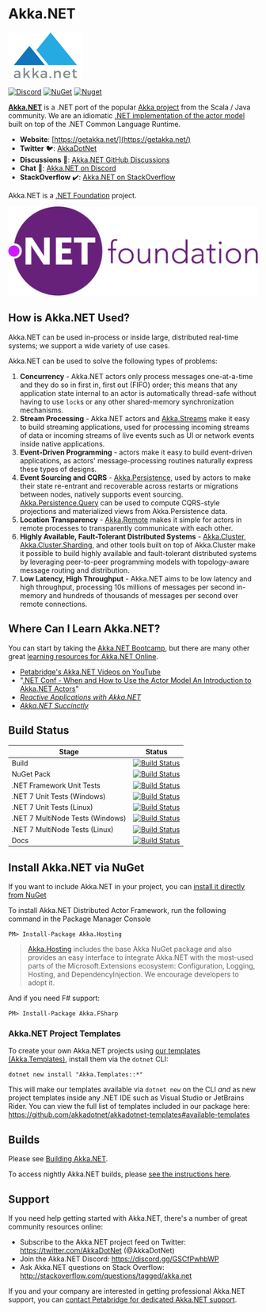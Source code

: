 # Akka.NET

![Akka.NET logo](https://raw.githubusercontent.com/akkadotnet/akka.net/dev/docs/shfb/icons/AkkaNetLogo.Normal.png)

[![Discord](https://img.shields.io/discord/974500337396375553?style=flat&logo=discord&label=Join%20Akka.NET%20Discord)](https://discord.com/invite/GSCfPwhbWP)
[![NuGet](https://img.shields.io/nuget/v/Akka.svg?style=flat-square)](https://www.nuget.org/packages/Akka)
[![Nuget](https://img.shields.io/nuget/dt/Akka)](https://www.nuget.org/packages/Akka)


**[Akka.NET](https://getakka.net/)** is a .NET port of the popular [Akka project](https://akka.io/) from the Scala / Java community. We are an idiomatic [.NET implementation of the actor model](https://petabridge.com/blog/akkadotnet-what-is-an-actor/) built on top of the .NET Common Language Runtime.

* **Website**: [https://getakka.net/](https://getakka.net/)
* **Twitter** 🐦: [AkkaDotNet](https://twitter.com/AkkaDotNet)
* **Discussions** 📣: [Akka.NET GitHub Discussions](https://github.com/akkadotnet/akka.net/discussions)
* **Chat** 💬: [Akka.NET on Discord](https://discord.gg/GSCfPwhbWP)
* **StackOverflow** ✔️: [Akka.NET on StackOverflow](https://stackoverflow.com/questions/tagged/akka.net)

Akka.NET is a [.NET Foundation](https://dotnetfoundation.org/) project.

![.NET Foundation Logo](https://raw.githubusercontent.com/akkadotnet/akka.net/dev/docs/images/dotnetfoundationhorizontal.svg)

## How is Akka.NET Used?

Akka.NET can be used in-process or inside large, distributed real-time systems; we support a wide variety of use cases.

Akka.NET can be used to solve the following types of problems:

1. **Concurrency** - Akka.NET actors only process messages one-at-a-time and they do so in first in, first out (FIFO) order; this means that any application state internal to an actor is automatically thread-safe without having to use `lock`s or any other shared-memory synchronization mechanisms.
2. **Stream Processing** - Akka.NET actors and [Akka.Streams](https://getakka.net/articles/streams/introduction.html) make it easy to build streaming applications, used for processing incoming streams of data or incoming streams of live events such as UI or network events inside native applications.
3. **Event-Driven Programming** - actors make it easy to build event-driven applications, as actors' message-processing routines naturally express these types of designs.
4. **Event Sourcing and CQRS** - [Akka.Persistence](https://getakka.net/articles/persistence/architecture.html), used by actors to make their state re-entrant and recoverable across restarts or migrations between nodes, natively supports event sourcing. [Akka.Persistence.Query](https://getakka.net/articles/persistence/persistence-query.html) can be used to compute CQRS-style projections and materialized views from Akka.Persistence data.
5. **Location Transparency** - [Akka.Remote](https://getakka.net/articles/remoting/index.html) makes it simple for actors in remote processes to transparently communicate with each other.
6. **Highly Available, Fault-Tolerant Distributed Systems** - [Akka.Cluster](https://getakka.net/articles/clustering/cluster-overview.html), [Akka.Cluster.Sharding](https://getakka.net/articles/clustering/cluster-sharding.html), and other tools built on top of Akka.Cluster make it possible to build highly available and fault-tolerant distributed systems by leveraging peer-to-peer programming models with topology-aware message routing and distribution.
7. **Low Latency, High Throughput** - Akka.NET aims to be low latency and high throughput, processing 10s millions of messages per second in-memory and hundreds of thousands of messages per second over remote connections.

## Where Can I Learn Akka.NET?

You can start by taking the [Akka.NET Bootcamp](https://learnakka.net/), but there are many other great [learning resources for Akka.NET Online](https://getakka.net/community/online-resources.html).

* [Petabridge's Akka.NET Videos on YouTube](https://www.youtube.com/c/PetabridgeAcademy)
* "[.NET Conf - When and How to Use the Actor Model An Introduction to Akka.NET Actors](https://www.youtube.com/watch?v=0KnIMDoJpZs)"
* _[Reactive Applications with Akka.NET](https://www.manning.com/books/reactive-applications-with-akka-net)_
* _[Akka.NET Succinctly](https://www.syncfusion.com/succinctly-free-ebooks/akka-net-succinctly)_

## Build Status

| Stage                                | Status                                                                                                                                                                                                                                                             |
|------------------------------------- |------------------------------------------------------------------------------------------------------------------------------------------------------------------------------------------------------------------------------------------------------------------- |
| Build                                | [![Build Status](https://dev.azure.com/dotnet/Akka.NET/_apis/build/status/akka.net/PR%20Validation?branchName=dev&jobName=Windows%20Build)](https://dev.azure.com/dotnet/Akka.NET/_build/latest?definitionId=84&branchName=dev)                                    |
| NuGet Pack                           | [![Build Status](https://dev.azure.com/dotnet/Akka.NET/_apis/build/status/akka.net/PR%20Validation?branchName=dev&jobName=NuGet%20Pack)](https://dev.azure.com/dotnet/Akka.NET/_build/latest?definitionId=84&branchName=dev)                                       |
| .NET Framework Unit Tests            | [![Build Status](https://dev.azure.com/dotnet/Akka.NET/_apis/build/status/akka.net/PR%20Validation?branchName=dev&jobName=.NET%20Framework%20Unit%20Tests%20(Windows))](https://dev.azure.com/dotnet/Akka.NET/_build/latest?definitionId=84&branchName=dev)        |
| .NET 7 Unit Tests (Windows)          | [![Build Status](https://dev.azure.com/dotnet/Akka.NET/_apis/build/status/akka.net/PR%20Validation?branchName=dev&jobName=.NET%20Unit%20Tests%20(Windows))](https://dev.azure.com/dotnet/Akka.NET/_build/latest?definitionId=84&branchName=dev)                |
| .NET 7 Unit Tests (Linux)            | [![Build Status](https://dev.azure.com/dotnet/Akka.NET/_apis/build/status/akka.net/PR%20Validation?branchName=dev&jobName=.NET%20Unit%20Tests%20(Linux))](https://dev.azure.com/dotnet/Akka.NET/_build/latest?definitionId=84&branchName=dev)                  |
| .NET 7 MultiNode Tests (Windows)     | [![Build Status](https://dev.azure.com/dotnet/Akka.NET/_apis/build/status/akka.net/PR%20Validation?branchName=dev&jobName=.NET%20Multi-Node%20Tests%20(Windows))](https://dev.azure.com/dotnet/Akka.NET/_build/latest?definitionId=84&branchName=dev)          |
| .NET 7 MultiNode Tests (Linux)       | [![Build Status](https://dev.azure.com/dotnet/Akka.NET/_apis/build/status/akka.net/PR%20Validation?branchName=dev&jobName=.NET%20Multi-Node%20Tests%20(Windows))](https://dev.azure.com/dotnet/Akka.NET/_build/latest?definitionId=84&branchName=dev)          |                                                                                                                                                                                                                                                                   |
| Docs                                 | [![Build Status](https://dev.azure.com/petabridge/akkadotnet-tools/_apis/build/status/Akka.NET%20Docs?branchName=dev)](https://dev.azure.com/petabridge/akkadotnet-tools/_build/latest?definitionId=82&branchName=dev)                                             |


## Install Akka.NET via NuGet

If you want to include Akka.NET in your project, you can [install it directly from NuGet](https://www.nuget.org/packages/Akka)

To install Akka.NET Distributed Actor Framework, run the following command in the Package Manager Console

```
PM> Install-Package Akka.Hosting
```

> [Akka.Hosting](https://github.com/akkadotnet/Akka.Hosting) includes the base Akka NuGet package and also provides an easy interface to integrate Akka.NET with the most-used parts of the Microsoft.Extensions ecosystem: Configuration, Logging, Hosting, and DependencyInjection. We encourage developers to adopt it.

And if you need F# support:

```
PM> Install-Package Akka.FSharp
```

### Akka.NET Project Templates

To create your own Akka.NET projects using [our templates (Akka.Templates)](https://github.com/akkadotnet/akkadotnet-templates), install them via the `dotnet` CLI:

```
dotnet new install "Akka.Templates::*"
```

This will make our templates available via `dotnet new` on the CLI _and_ as new project templates inside any .NET IDE such as Visual Studio or JetBrains Rider. You can view the full list of templates included in our package here: https://github.com/akkadotnet/akkadotnet-templates#available-templates

## Builds
Please see [Building Akka.NET](https://getakka.net/community/contributing/build-process.html).

To access nightly Akka.NET builds, please [see the instructions here](http://getakka.net/community/getting-access-to-nightly-builds.html).

## Support
If you need help getting started with Akka.NET, there's a number of great community resources online:

* Subscribe to the Akka.NET project feed on Twitter: https://twitter.com/AkkaDotNet  (@AkkaDotNet)
* Join the Akka.NET Discord: https://discord.gg/GSCfPwhbWP
* Ask Akka.NET questions on Stack Overflow: http://stackoverflow.com/questions/tagged/akka.net

If you and your company are interested in getting professional Akka.NET support, you can [contact Petabridge for dedicated Akka.NET support](https://petabridge.com/).
